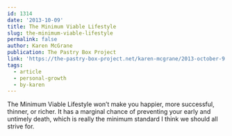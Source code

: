 ```yaml
---
id: 1314
date: '2013-10-09'
title: The Minimum Viable Lifestyle
slug: the-minimum-viable-lifestyle
permalink: false
author: Karen McGrane
publication: The Pastry Box Project
link: 'https://the-pastry-box-project.net/karen-mcgrane/2013-october-9'
tags:
  - article
  - personal-growth
  - by-karen
---
```

The Minimum Viable Lifestyle won’t make you happier, more successful, thinner, or richer. It has a marginal chance of preventing your early and untimely death, which is really the minimum standard I think we should all strive for.
